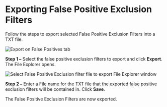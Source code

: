 # Exporting False Positive Exclusion Filters

Follow the steps to export selected False Positive Exclusion Filters into a TXT file.

![Export on False Positives tab](/img/versioned_docs/accessanalyzer_11.6/accessanalyzer/admin/settings/sensitivedata/exclusions/exportfilter.webp)

**Step 1 –** Select the false positive exclusion filters to export and click **Export**. The File
Explorer opens.

![Select False Positive Exclusion filter file to export File Explorer window](/img/versioned_docs/accessanalyzer_11.6/accessanalyzer/admin/settings/sensitivedata/exclusions/exportfileexplorer.webp)

**Step 2 –** Enter a File name for the TXT file that the exported false positive exclusion filters
will be contained in. Click **Save**.

The False Positive Exclusion Filters are now exported.

